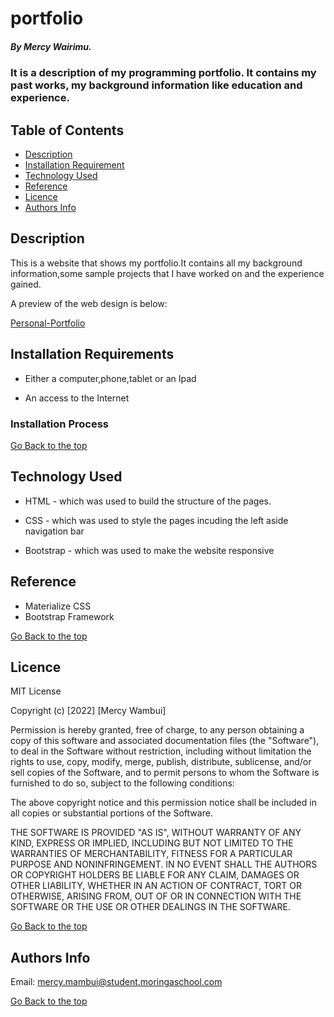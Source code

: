 # portfolio

##### By Mercy Wairimu.
### It is a description of my programming portfolio. It contains my past works, my background information like education and experience.

## Table of Contents

+ [Description](#description)
+ [Installation Requirement](#Installation)
+ [Technology Used](#technology-used)
+ [Reference](#reference)
+ [Licence](#licence)
+ [Authors Info](#author-Info)

## Description
<p>This is  a website that shows my portfolio.It contains all my background information,some sample projects that I have worked on and the experience gained.</p>
<p>A preview of the web design is below:</p>

[Personal-Portfolio](https://www.figma.com/file/5yjjNSrymlKyS0e7fP3HKy/Untitled?node-id=0%3A1)
## Installation Requirements

* Either a computer,phone,tablet or an Ipad

* An access to the Internet

### Installation Process

[Go Back to the top](#portfolio)
## Technology Used
* HTML - which was used to build the structure of the pages.

* CSS - which was used to style the pages incuding the left aside navigation bar
* Bootstrap - which was used to make the website responsive
## Reference
* Materialize CSS
* Bootstrap Framework

[Go Back to the top](#portfolio)

## Licence

MIT License

Copyright (c) [2022] [Mercy Wambui]

Permission is hereby granted, free of charge, to any person obtaining a copy
of this software and associated documentation files (the "Software"), to deal
in the Software without restriction, including without limitation the rights
to use, copy, modify, merge, publish, distribute, sublicense, and/or sell
copies of the Software, and to permit persons to whom the Software is
furnished to do so, subject to the following conditions:

The above copyright notice and this permission notice shall be included in all
copies or substantial portions of the Software.

THE SOFTWARE IS PROVIDED "AS IS", WITHOUT WARRANTY OF ANY KIND, EXPRESS OR
IMPLIED, INCLUDING BUT NOT LIMITED TO THE WARRANTIES OF MERCHANTABILITY,
FITNESS FOR A PARTICULAR PURPOSE AND NONINFRINGEMENT. IN NO EVENT SHALL THE
AUTHORS OR COPYRIGHT HOLDERS BE LIABLE FOR ANY CLAIM, DAMAGES OR OTHER
LIABILITY, WHETHER IN AN ACTION OF CONTRACT, TORT OR OTHERWISE, ARISING FROM,
OUT OF OR IN CONNECTION WITH THE SOFTWARE OR THE USE OR OTHER DEALINGS IN THE
SOFTWARE.

[Go Back to the top](#portfolio)

## Authors Info
Email: mercy.mambui@student.moringaschool.com

[Go Back to the top](#portfolio)
